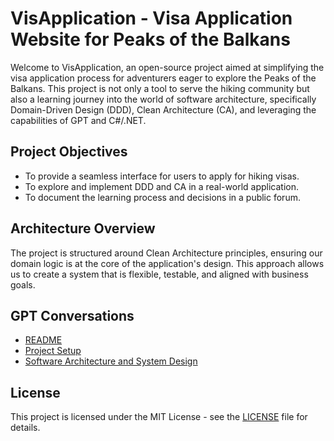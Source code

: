 # VisApplication - Visa Application Website for Peaks of the Balkans

Welcome to VisApplication, an open-source project aimed at simplifying the visa application process for adventurers eager to explore the Peaks of the Balkans. This project is not only a tool to serve the hiking community but also a learning journey into the world of software architecture, specifically Domain-Driven Design (DDD), Clean Architecture (CA), and leveraging the capabilities of GPT and C#/.NET.

## Project Objectives
- To provide a seamless interface for users to apply for hiking visas.
- To explore and implement DDD and CA in a real-world application.
- To document the learning process and decisions in a public forum.

## Architecture Overview
The project is structured around Clean Architecture principles, ensuring our domain logic is at the core of the application's design. This approach allows us to create a system that is flexible, testable, and aligned with business goals.

## GPT Conversations

- [README](docs/gpt/0-README.md)
- [Project Setup](docs/gpt/1-project_setup.md)
- [Software Architecture and System Design](docs/gpt/2-software_architecture_and_system_design.md)


## License
This project is licensed under the MIT License - see the [LICENSE](LICENSE) file for details.
